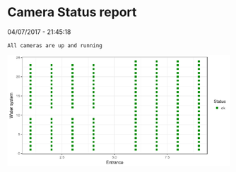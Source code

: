 Camera Status report
================
04/07/2017 - 21:45:18

    All cameras are up and running

![](camreport_files/figure-markdown_github/unnamed-chunk-2-1.png)
